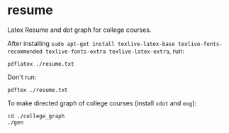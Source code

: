 # resume
Latex Resume and dot graph for college courses.

After installing `sudo apt-get install texlive-latex-base texlive-fonts-recommended texlive-fonts-extra texlive-latex-extra`, run:
```
pdflatex ./resume.txt
```
Don't run:
```
pdftex ./resume.txt
```
To make directed graph of college courses (install `xdot` and `eog`):
```
cd ./college_graph
./gen
```
